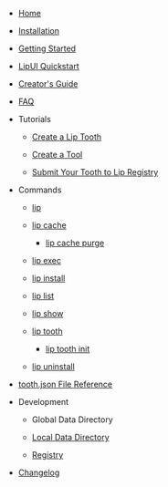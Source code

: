 - [Home](README.md)

- [Installation](installation.md)

- [Getting Started](getting_started.md)

- [LipUI Quickstart](lipui_quickstart.md)

- [Creator's Guide](creator_s_guide.md)

- [FAQ](faq.md)

- Tutorials

  - [Create a Lip Tooth](tutorials/create_a_lip_tooth.md)

  - [Create a Tool](tutorials/create_a_tool.md)

  - [Submit Your Tooth to Lip Registry](tutorials/submit_your_tooth_to_lip_registry.md)

- Commands

  - [lip](commands/lip.md)

  - [lip cache](commands/lip_cache.md)

    - [lip cache purge](commands/lip_cache_purge.md)
  
  - [lip exec](commands/lip_exec.md)

  - [lip install](commands/lip_install.md)

  - [lip list](commands/lip_list.md)

  - [lip show](commands/lip_show.md)

  - [lip tooth](commands/lip_tooth.md)

    - [lip tooth init](commands/lip_tooth_init.md)

  - [lip uninstall](commands/lip_uninstall.md)

- [tooth.json File Reference](tooth_json_file_reference.md)

- Development

  - Global Data Directory

  - [Local Data Directory](maintenance/local_data_directory.md)
  
  - [Registry](maintenance/registry.md)

- [Changelog](https://github.com/LiteLDev/Lip/blob/main/CHANGELOG.md)
